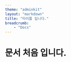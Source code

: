 ```yaml
---
theme: "adminkit"
layout: "markdown"
title: "타이틀 입니다."
breadcrumb:
    - "Docs"
---
```

# 문서 처음 입니다.